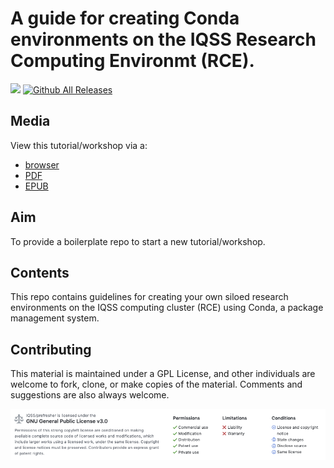 # A guide for creating Conda environments on the IQSS Research Computing Environmt (RCE).
![](https://travis-ci.org/IQSS/dss-template.svg?branch=master) [![Github All Releases](https://img.shields.io/github/downloads/IQSS/dss-template/total.svg)]()

## Media
View this tutorial/workshop via a:
* [browser](https://iqss.github.io/dss-conda/)
* [PDF](https://github.com/IQSS/dss-conda/blob/gh-pages/conda.pdf)
* [EPUB](https://github.com/IQSS/dss-conda/blob/gh-pages/conda.epub)

## Aim
To provide a boilerplate repo to start a new tutorial/workshop.

## Contents
This repo contains guidelines for creating your own siloed research environments on the IQSS computing cluster (RCE) using Conda, a package management system.

## Contributing
This material is maintained under a GPL License, and other individuals are welcome to fork, clone, or make copies of the material. Comments and suggestions are also always welcome.

![](images/readme-license.png)
